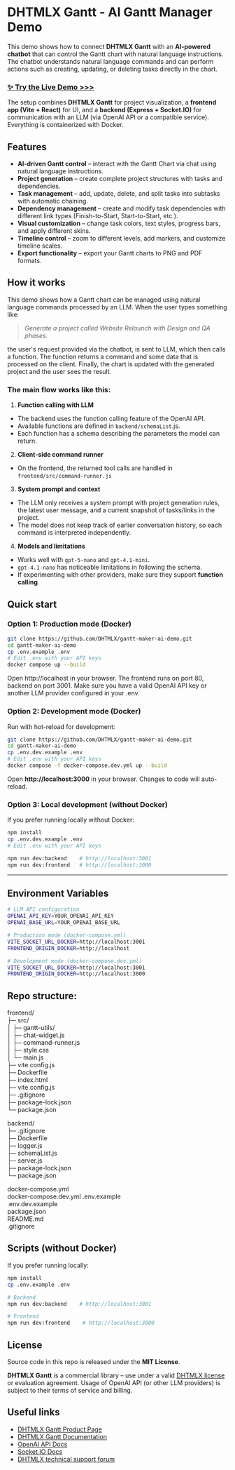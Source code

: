 # DHTMLX Gantt - AI Gantt Manager Demo

This demo shows how to connect **DHTMLX Gantt** with an **AI-powered chatbot** that can control the Gantt chart with natural language instructions.  
The chatbot understands natural language commands and can perform actions such as creating, updating, or deleting tasks directly in the chart.

### **[✨ Try the Live Demo >>>](https://dhtmlx.com/docs/demo/ai-gantt-maker/)**

The setup combines **DHTMLX Gantt** for project visualization, a **frontend app (Vite + React)** for UI, and a **backend (Express + Socket.IO)** for communication with an LLM (via OpenAI API or a compatible service). Everything is containerized with Docker.

## Features

- **AI-driven Gantt control** – interact with the Gantt Chart via chat using natural language instructions.
- **Project generation** – create complete project structures with tasks and dependencies.
- **Task management** – add, update, delete, and split tasks into subtasks with automatic chaining.
- **Dependency management** – create and modify task dependencies with different link types (Finish-to-Start, Start-to-Start, etc.).
- **Visual customization** – change task colors, text styles, progress bars, and apply different skins.
- **Timeline control** – zoom to different levels, add markers, and customize timeline scales.
- **Export functionality** – export your Gantt charts to PNG and PDF formats.

## How it works

This demo shows how a Gantt chart can be managed using natural language commands processed by an LLM. When the user types something like:

> _Generate a project called Website Relaunch with Design and QA phases._

the user's request provided via the chatbot, is sent to LLM, which then calls a function. The function returns a command and some data that is processed on the client. Finally, the chart is updated with the generated project and the user sees the result.

### The main flow works like this:

1. **Function calling with LLM**

- The backend uses the function calling feature of the OpenAI API.
- Available functions are defined in `backend/schemaList`.js.
- Each function has a schema describing the parameters the model can return.

2. **Client-side command runner**

- On the frontend, the returned tool calls are handled in `frontend/src/command-runner.js`

3. **System prompt and context**

- The LLM only receives a system prompt with project generation rules, the latest user message, and a current snapshot of tasks/links in the project.
- The model does not keep track of earlier conversation history, so each command is interpreted independently.

4. **Models and limitations**

- Works well with `gpt-5-nano` and `gpt-4.1-mini`.
- `gpt-4.1-nano` has noticeable limitations in following the schema.
- If experimenting with other providers, make sure they support **function calling**.

## Quick start

### Option 1: Production mode (Docker)

```bash
git clone https://github.com/DHTMLX/gantt-maker-ai-demo.git
cd gantt-maker-ai-demo
cp .env.example .env
# Edit .env with your API keys
docker compose up --build
```

Open http://localhost in your browser. The frontend runs on port 80, backend on port 3001. Make sure you have a valid OpenAI API key or another LLM provider configured in your .env.

### Option 2: Development mode (Docker)

Run with hot-reload for development:

```bash
git clone https://github.com/DHTMLX/gantt-maker-ai-demo.git
cd gantt-maker-ai-demo
cp .env.dev.example .env
# Edit .env with your API keys
docker compose -f docker-compose.dev.yml up --build
```

Open **http://localhost:3000** in your browser. Changes to code will auto-reload.

### Option 3: Local development (without Docker)

If you prefer running locally without Docker:

```bash
npm install
cp .env.dev.example .env
# Edit .env with your API keys

npm run dev:backend    # http://localhost:3001
npm run dev:frontend   # http://localhost:3000
```

---

## Environment Variables

```bash
# LLM API configuration
OPENAI_API_KEY=YOUR_OPENAI_API_KEY
OPENAI_BASE_URL=YOUR_OPENAI_BASE_URL

# Production mode (docker-compose.yml)
VITE_SOCKET_URL_DOCKER=http://localhost:3001
FRONTEND_ORIGIN_DOCKER=http://localhost

# Development mode (docker-compose.dev.yml)
VITE_SOCKET_URL_DOCKER=http://localhost:3001
FRONTEND_ORIGIN_DOCKER=http://localhost:3000
```

## Repo structure:

frontend/  
 ├─ src/  
 │ ├─ gantt-utils/  
 │ ├─ chat-widget.js  
 │ ├─ command-runner.js  
 │ ├─ style.css  
 │ └─ main.js  
 ├─ vite.config.js  
 ├─ Dockerfile  
 ├─ index.html  
 ├─ vite.config.js  
 ├─ .gitignore  
 ├─ package-lock.json  
 └─ package.json

backend/  
 ├─ .gitignore  
 ├─ Dockerfile  
 ├─ logger.js  
 ├─ schemaList.js  
 ├─ server.js  
 ├─ package-lock.json  
 └─ package.json

docker-compose.yml  
docker-compose.dev.yml
.env.example  
.env.dev.example  
package.json  
README.md  
.gitignore

## Scripts (without Docker)

If you prefer running locally:

```bash
npm install
cp .env.example .env

# Backend
npm run dev:backend    # http://localhost:3001

# Frontend
npm run dev:frontend    # http://localhost:3000
```

## License

Source code in this repo is released under the **MIT License**.

**DHTMLX Gantt** is a commercial library – use under a valid [DHTMLX license](https://dhtmlx.com/docs/products/licenses.shtml) or evaluation agreement.
Usage of OpenAI API (or other LLM providers) is subject to their terms of service and billing.

## Useful links

- [DHTMLX Gantt Product Page](https://dhtmlx.com/docs/products/dhtmlxGantt/)
- [DHTMLX Gantt Documentation](https://docs.dhtmlx.com/gantt/)
- [OpenAI API Docs](https://platform.openai.com/docs/)
- [Socket.IO Docs](https://socket.io/docs/v4/)
- [DHTMLX technical support forum](https://forum.dhtmlx.com/)
